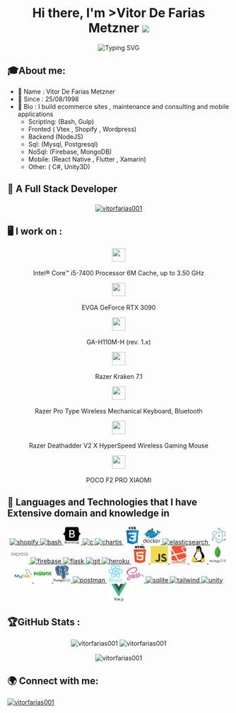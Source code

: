 <div align="center">
    <h1>
        Hi there, I'm >Vitor De Farias Metzner</a>
        <img src="https://media.giphy.com/media/hvRJCLFzcasrR4ia7z/giphy.gif" width="25px" />
    </h1> 
   <img src="https://readme-typing-svg.herokuapp.com?font=Fira+Code&weight=100&size=14&pause=1000&center=true&vCenter=true&width=500&lines=Being+a+developer+at+the+moment+where+everyone+uses+chatGPT" alt="Typing SVG" />
 </div>
<div align="center">
    <h2 align="left">🎓About me:</h2>
</div>
<ul>
    <li>🐲 Name : Vitor De Farias Metzner</li>
    <li>🥷  Since : 25/08/1998</li>
    <li>👾 Bio : I build ecommerce sites , maintenance and consulting and mobile applications
            <ul>
                <li>Scripting: (Bash, Gulp)</li>
                <li>Fronted ( Vtex , Shopify , Wordpress)</li>
                <li>Backend (NodeJS)</li>
                <li>Sql: (Mysql, Postgresql)</li>
                <li>NoSql: (Firebase, MongoDB)</li>
                <li>Mobile: (React Native , Flutter , Xamarin)</li>
                <li>Other: ( C#, Unity3D)</li> 
            </ul></li>
</ul>
<div align="center">
    <h2 align="left">📧 A Full Stack Developer</h2>
</div>
<h3 align="center"></h3>
<p align="center">
    <a href="https://github.com/ryo-ma/github-profile-trophy">
        <img src="https://github-profile-trophy.vercel.app/?username=vitorfarias001" alt="vitorfarias001" />
    </a>
</p>
<div align="center">
    <h2 align="left">🖥️ I work on :</h2>
    <p align="center">
    <a  target="_blank">
        <img src="https://img.icons8.com/color/48/null/raspberry-pi-zero.png" width="30" height="30" />
        <p>Intel® Core™ i5-7400 Processor 6M Cache, up to 3.50 GHz</p>
    </a>
    <a  target="_blank">
        <img src="https://img.icons8.com/color/48/null/nvidia-geforce.png" width="30" height="30" />
        <p>EVGA GeForce RTX 3090</p>
    </a>
    <a  target="_blank">
        <img src="https://img.icons8.com/color/48/null/motherboard.png" width="30" height="30" />
        <p>GA-H110M-H (rev. 1.x)</p>
    </a>
    <a  target="_blank">
        <img src="https://img.icons8.com/color/48/null/headset.png" width="30" height="30" />
        <p>Razer Kraken 7.1</p>
    </a>
    <a  target="_blank">
        <img src="https://img.icons8.com/color/48/null/keyboard.png" width="30" height="30" />
        <p>Razer Pro Type Wireless Mechanical Keyboard, Bluetooth</p>
    </a>
    <a  target="_blank">
        <img src="https://img.icons8.com/color/48/null/generic-mouse.png" width="30" height="30" />
        <p>Razer Deathadder V2 X HyperSpeed ​​Wireless Gaming Mouse</p>
    </a>
    <a  target="_blank">
        <img src="https://img.icons8.com/color/48/null/integrated-webcam.png"" width="30" height="30" />
        <p>POCO F2 PRO XIAOMI</p>
    </a>
   
</p>
</div>

<div align="center">
    <h2 align="left">🧰 Languages ​​and Technologies that I have Extensive domain and knowledge in</h2>
</div>
<p align="center">
    <a href="https://www.shopify.com/br" target="_blank">
        <img src="https://img.icons8.com/color/48/null/shopify.png" alt="shopify" width="40" height="40" />
    </a>
    <a href="https://wordpress.org/" target="_blank">
        <img src="https://img.icons8.com/color/48/null/wordpress.png" alt="bash" width="40" height="40" />
    </a>
    <a href="https://getbootstrap.com" target="_blank">
        <img src="https://raw.githubusercontent.com/devicons/devicon/master/icons/bootstrap/bootstrap-plain-wordmark.svg" alt="bootstrap" width="40" height="40" />
    </a>
    <a href="https://reactnative.dev" target="_blank">
        <img src="https://img.icons8.com/color/48/null/react-native.png" alt="c" width="40" height="40" />
    </a>
    <a href="https://www.chartjs.org" target="_blank">
        <img src="https://www.chartjs.org/media/logo-title.svg" alt="chartjs" width="40" height="40" />
    </a>
    <a href="https://www.w3schools.com/css/" target="_blank">
        <img src="https://raw.githubusercontent.com/devicons/devicon/master/icons/css3/css3-original-wordmark.svg" alt="css3" width="40" height="40" />
    </a>
    <a href="https://www.docker.com/" target="_blank">
        <img src="https://raw.githubusercontent.com/devicons/devicon/master/icons/docker/docker-original-wordmark.svg" alt="docker" width="40" height="40" />
    </a>
    <a href="https://www.elastic.co" target="_blank">
        <img src="https://www.vectorlogo.zone/logos/elastic/elastic-icon.svg" alt="elasticsearch" width="40" height="40" />
    </a>
    <a href="https://www.electronjs.org" target="_blank">
        <img src="https://raw.githubusercontent.com/devicons/devicon/master/icons/electron/electron-original.svg" alt="electron" width="40" height="40" />
    </a>
    <a href="https://expressjs.com" target="_blank">
        <img src="https://raw.githubusercontent.com/devicons/devicon/master/icons/express/express-original-wordmark.svg" alt="express" width="40" height="40" />
    </a>
    <a href="https://firebase.google.com/" target="_blank">
        <img src="https://www.vectorlogo.zone/logos/firebase/firebase-icon.svg" alt="firebase" width="40" height="40" />
    </a>
    <a href="https://flutter.dev/" target="_blank">
        <img src="https://img.icons8.com/color/48/null/flutter.png" alt="flask" width="40" height="40" />
    </a>
    <a href="https://nodejs.org/en/" target="_blank">
        <img src="https://img.icons8.com/color/48/null/nodejs.png" alt="git" width="40" height="40" />
    </a>
    <a href="https://heroku.com" target="_blank">
        <img src="https://www.vectorlogo.zone/logos/heroku/heroku-icon.svg" alt="heroku" width="40" height="40" />
    </a>
    <a href="https://www.w3.org/html/" target="_blank">
        <img src="https://raw.githubusercontent.com/devicons/devicon/master/icons/html5/html5-original-wordmark.svg" alt="html5" width="40" height="40" />
    </a>
    <a href="https://developer.mozilla.org/en-US/docs/Web/JavaScript" target="_blank">
        <img src="https://raw.githubusercontent.com/devicons/devicon/master/icons/javascript/javascript-original.svg" alt="javascript" width="40" height="40" />
    </a>
    <a href="https://laravel.com/" target="_blank">
        <img src="https://raw.githubusercontent.com/devicons/devicon/master/icons/laravel/laravel-plain-wordmark.svg" alt="laravel" width="40" height="40" />
    </a>
    <a href="https://www.linux.org/" target="_blank">
        <img src="https://raw.githubusercontent.com/devicons/devicon/master/icons/linux/linux-original.svg" alt="linux" width="40" height="40" />
    </a>
    <a href="https://www.mongodb.com/" target="_blank">
        <img src="https://raw.githubusercontent.com/devicons/devicon/master/icons/mongodb/mongodb-original-wordmark.svg" alt="mongodb" width="40" height="40" />
    </a>
    <a href="https://www.mysql.com/" target="_blank">
        <img src="https://raw.githubusercontent.com/devicons/devicon/master/icons/mysql/mysql-original-wordmark.svg" alt="mysql" width="40" height="40" />
    </a>
    <a href="https://www.nginx.com" target="_blank">
        <img src="https://raw.githubusercontent.com/devicons/devicon/master/icons/nginx/nginx-original.svg" alt="nginx" width="40" height="40" />
    </a>
    <a href="https://www.postgresql.org" target="_blank">
        <img src="https://raw.githubusercontent.com/devicons/devicon/master/icons/postgresql/postgresql-original-wordmark.svg" alt="postgresql" width="40" height="40" />
    </a>
    <a href="https://postman.com" target="_blank">
        <img src="https://www.vectorlogo.zone/logos/getpostman/getpostman-icon.svg" alt="postman" width="40" height="40" />
    </a>
    <a href="https://reactjs.org/" target="_blank">
        <img src="https://raw.githubusercontent.com/devicons/devicon/master/icons/react/react-original-wordmark.svg" alt="react" width="40" height="40" />
    </a>
    <a href="https://sass-lang.com" target="_blank">
        <img src="https://raw.githubusercontent.com/devicons/devicon/master/icons/sass/sass-original.svg" alt="sass" width="40" height="40" />
    </a>
    <a href="https://www.sqlite.org/" target="_blank">
        <img src="https://www.vectorlogo.zone/logos/sqlite/sqlite-icon.svg" alt="sqlite" width="40" height="40" />
    </a>
    <a href="https://tailwindcss.com/" target="_blank">
        <img src="https://www.vectorlogo.zone/logos/tailwindcss/tailwindcss-icon.svg" alt="tailwind" width="40" height="40" />
    </a>
    <a href="https://unity.com/" target="_blank">
        <img src="https://www.vectorlogo.zone/logos/unity3d/unity3d-icon.svg" alt="unity" width="40" height="40" />
    </a>
    <a href="https://vuejs.org/" target="_blank">
        <img src="https://raw.githubusercontent.com/devicons/devicon/master/icons/vuejs/vuejs-original-wordmark.svg" alt="vuejs" width="40" height="40" />
    </a>
</p>


<div align="center">
    <h2 align="left">🏆GitHub Stats :</h2>
</div>

<p align="center">
    <img align="center" src="https://github-readme-stats.vercel.app/api?username=vitorfarias001&show_icons=true&show_icons=true&theme=radical&include_all_commits=true" alt="vitorfarias001" />
    <img align="center" src="https://github-readme-stats.vercel.app/api/top-langs?username=vitorfarias001&show_icons=true&locale=en&theme=radical&layout=compact" alt="vitorfarias001" />
</p>
<p align="center">
    <img align="center" src="https://github-readme-streak-stats.herokuapp.com/?user=vitorfarias001" alt="vitorfarias001" />
</p>
<div align="center">
    <h2 align="left">🌍 Connect with me:</h2>
</div>
    <a href="https://linkedin.com/in/devvitorfarias" target="blank">
        <img align="center" src="https://raw.githubusercontent.com/rahuldkjain/github-profile-readme-generator/master/src/images/icons/Social/linked-in-alt.svg" alt="vitorfarias001" height="30" width="40" />
    </a>
</p>


